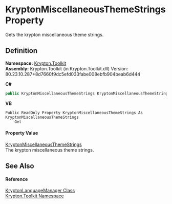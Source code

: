 # KryptonMiscellaneousThemeStrings Property


Gets the krypton miscellaneous theme strings.



## Definition
**Namespace:** <a href="79d2eac2-21f4-54ff-7552-b20c33c30600.md">Krypton.Toolkit</a>  
**Assembly:** Krypton.Toolkit (in Krypton.Toolkit.dll) Version: 80.23.10.287+8d7660f9dc5efd033fabe008ebfb904beab6d444

**C#**
``` C#
public KryptonMiscellaneousThemeStrings KryptonMiscellaneousThemeStrings { get; }
```
**VB**
``` VB
Public ReadOnly Property KryptonMiscellaneousThemeStrings As KryptonMiscellaneousThemeStrings
	Get
```



#### Property Value
<a href="43e9d787-2f40-4893-2722-91810c8ff369.md">KryptonMiscellaneousThemeStrings</a>  
The krypton miscellaneous theme strings.

## See Also


#### Reference
<a href="dac09113-2984-9ef4-34e6-8be84cc38189.md">KryptonLanguageManager Class</a>  
<a href="79d2eac2-21f4-54ff-7552-b20c33c30600.md">Krypton.Toolkit Namespace</a>  
